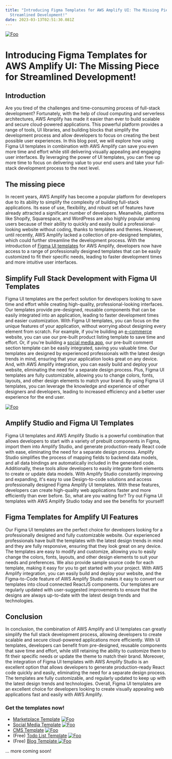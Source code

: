 ```yaml
---
title: "Introducing Figma Templates for AWS Amplify UI: The Missing Piece for
  Streamlined Development!"
date: 2023-03-13T02:51:30.081Z
---
```

[![Foo](https://blog.olliecodes.com/img/og-default-banner.png)](https://www.amplifyui.com/)

# Introducing Figma Templates for AWS Amplify UI: The Missing Piece for Streamlined Development!

## Introduction 

Are you tired of the challenges and time-consuming process of full-stack development? Fortunately, with the help of cloud computing and serverless architectures, AWS Amplify has made it easier than ever to build scalable and secure cloud-powered applications. This powerful platform provides a range of tools, UI libraries, and building blocks that simplify the development process and allow developers to focus on creating the best possible user experiences. In this blog post, we will explore how using Figma UI templates in combination with AWS Amplify can save you even more time and effort while still delivering visually appealing and engaging user interfaces. By leveraging the power of UI templates, you can free up more time to focus on delivering value to your end users and take your full-stack development process to the next level. 

## The missing piece 

In recent years, AWS Amplify has become a popular platform for developers due to its ability to simplify the complexity of building full-stack applications. Its ease of use, flexibility, and robust set of features have already attracted a significant number of developers. Meanwhile, platforms like Shopify, Squarespace, and WordPress are also highly popular among users because of their ability to quickly and easily build a professional-looking website without coding, thanks to templates and themes. However, until recently, AWS Amplify lacked a collection of pre-designed templates, which could further streamline the development process. With the introduction of [Figma UI templates](https://amplifyui.com) for AWS Amplify, developers now have access to a range of professionally designed templates that can be easily customized to fit their specific needs, leading to faster development times and more intuitive user interfaces. 


## Simplify Full Stack Development with Figma UI Templates 

Figma UI templates are the perfect solution for developers looking to save time and effort while creating high-quality, professional-looking interfaces. Our templates provide pre-designed, reusable components that can be easily integrated into an application, leading to faster development times and easier customization. With Figma UI templates, you can focus on the unique features of your application, without worrying about designing every element from scratch. For example, if you're building an [e-commerce](https://www.amplifyui.com/templates/marketplace) website, you can use our pre-built product listing template to save time and effort. Or, if you're building a [social media app](https://www.amplifyui.com/templates/socialmedia), our pre-built comment section template can be easily integrated, saving you valuable time. Our templates are designed by experienced professionals with the latest design trends in mind, ensuring that your application looks great on any device. And, with AWS Amplify integration, you can easily build and deploy your website, eliminating the need for a separate design process. Plus, Figma UI templates are fully customizable, allowing you to change colors, fonts, layouts, and other design elements to match your brand. By using Figma UI templates, you can leverage the knowledge and experience of other designers and developers, leading to increased efficiency and a better user experience for the end user. 


[![Foo](https://blog.olliecodes.com/img/og-default-banner.png)](https://www.amplifyui.com/)

## Amplify Studio and Figma UI Templates 

Figma UI templates and AWS Amplify Studio is a powerful combination that allows developers to start with a variety of prebuilt components in Figma, import them into Amplify Studio, and generate production-ready React code with ease, eliminating the need for a separate design process. Amplify Studio simplifies the process of mapping fields to backend data models, and all data bindings are automatically included in the generated code. Additionally, these tools allow developers to easily integrate form elements to create or update data models. With Amplify Studio constantly improving and expanding, it's easy to use Design-to-code solutions and access professionally designed Figma Amplify UI templates. With these features, developers can create high-quality web applications faster and more efficiently than ever before. So, what are you waiting for? Try out Figma UI templates with AWS Amplify Studio today and see the benefits for yourself! 

## Figma Templates for Amplify UI Features 

Our Figma UI templates are the perfect choice for developers looking for a professionally designed and fully customizable website. Our experienced professionals have built the templates with the latest design trends in mind and they are fully responsive, ensuring that they look great on any device. The templates are easy to modify and customize, allowing you to easily change the colors, fonts, layouts, and other design elements to suit your needs and preferences. We also provide sample source code for each template, making it easy for you to get started with your project. With AWS Amplify integration, you can easily build and deploy your website, and the Figma-to-Code feature of AWS Amplify Studio makes it easy to convert our templates into cloud connected ReactJS components. Our templates are regularly updated with user-suggested improvements to ensure that the designs are always up-to-date with the latest design trends and technologies.

##  Conclusion 

In conclusion, the combination of AWS Amplify and UI templates can greatly simplify the full stack development process, allowing developers to create scalable and secure cloud-powered applications more efficiently. With UI templates, developers can benefit from pre-designed, reusable components that save time and effort, while still retaining the ability to customize them to fit their specific needs or update the theme to match their brand. Moreover, the integration of Figma UI templates with AWS Amplify Studio is an excellent option that allows developers to generate production-ready React code quickly and easily, eliminating the need for a separate design process. The templates are fully customizable, and regularly updated to keep up with the latest design trends and technologies. Overall, Figma UI templates are an excellent choice for developers looking to create visually appealing web applications fast and easily with AWS Amplify.

###  Get the templates now!

* [Marketplace Template](https://www.amplifyui.com/templates/marketplace)
[![Foo](https://www.amplifyui.com/image/marketplace-main.webp)](https://www.amplifyui.com/templates/marketplace)
* [S﻿ocial Media Template](https://www.amplifyui.com/templates/socialmedia)
[![Foo](https://www.amplifyui.com/image/socialmedia-main.webp)](https://www.amplifyui.com/templates/socialmedia)
* [C﻿MS Template](https://www.amplifyui.com/templates/cms)
[![Foo](https://www.amplifyui.com/image/cms-main.webp)](https://www.amplifyui.com/templates/cms)
* (Free) [T﻿odo List Template](https://www.amplifyui.com/templates/todo)
[![Foo](https://www.amplifyui.com/image/todo-main.webp)](https://www.amplifyui.com/templates/todo)
* (Free) [B﻿log Template ](https://www.amplifyui.com/templates/blog)
[![Foo](https://www.amplifyui.com/image/blog-main.webp)](https://www.amplifyui.com/templates/blog)

.﻿.. more coming soon!

